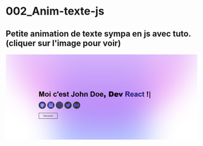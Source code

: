 # 002_Anim-texte-js
## Petite animation de texte sympa en js avec tuto. (cliquer sur l'image pour voir)

[![img_contact](./img/AnimReact.PNG)](https://franckdun.github.io/002_Anim-texte-js/)
